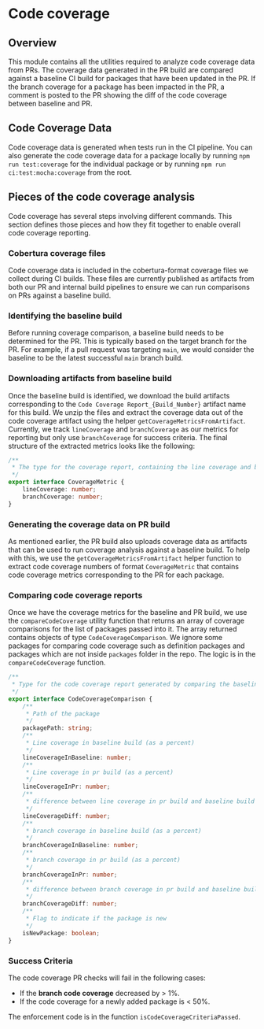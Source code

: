 # Code coverage

## Overview

This module contains all the utilities required to analyze code coverage data from PRs. The coverage data generated in the PR build are compared against a baseline CI build for packages that have been updated in the PR. If the branch coverage for a package has been impacted in the PR, a comment is posted to the PR showing the diff of the code coverage between baseline and PR.

## Code Coverage Data

Code coverage data is generated when tests run in the CI pipeline. You can also generate the code coverage data for a package locally by running `npm run test:coverage` for the individual package or by running `npm run ci:test:mocha:coverage` from the root.

## Pieces of the code coverage analysis

Code coverage has several steps involving different commands. This section defines those pieces and how they fit together to enable overall code coverage reporting.

### Cobertura coverage files

Code coverage data is included in the cobertura-format coverage files we collect during CI builds. These files are currently published as artifacts from both our PR and internal build pipelines to ensure we can run comparisons on PRs against a baseline build.

### Identifying the baseline build

Before running coverage comparison, a baseline build needs to be determined for the PR. This is typically based on the target branch for the PR. For example, if a pull request was targeting `main`, we would consider the baseline to be the latest successful `main` branch build.

### Downloading artifacts from baseline build

Once the baseline build is identified, we download the build artifacts corresponding to the `Code Coverage Report_{Build_Number}` artifact name for this build. We unzip the files and extract the coverage data out of the code coverage artifact using the helper `getCoverageMetricsFromArtifact`. Currently, we track `lineCoverage` and `branchCoverage` as our metrics for reporting but only use `branchCoverage` for success criteria. The final structure of the extracted metrics looks like the following:

```typescript
/**
 * The type for the coverage report, containing the line coverage and branch coverage(in percentage) for each package
 */
export interface CoverageMetric {
	lineCoverage: number;
	branchCoverage: number;
}
```

### Generating the coverage data on PR build

As mentioned earlier, the PR build also uploads coverage data as artifacts that can be used to run coverage analysis against a baseline build. To help with this, we use the `getCoverageMetricsFromArtifact` helper function to extract code coverage numbers of format `CoverageMetric` that contains code coverage metrics corresponding to the PR for each package.

### Comparing code coverage reports

Once we have the coverage metrics for the baseline and PR build, we use the `compareCodeCoverage` utility function that returns an array of coverage comparisons for the list of packages passed into it. The array returned contains objects of type `CodeCoverageComparison`. We ignore some packages for comparing code coverage such as definition packages and packages which are not inside `packages` folder in the repo. The logic is in the `compareCodeCoverage` function.

```typescript
/**
 * Type for the code coverage report generated by comparing the baseline and pr code coverage
 */
export interface CodeCoverageComparison {
	/**
	 * Path of the package
	 */
	packagePath: string;
	/**
	 * Line coverage in baseline build (as a percent)
	 */
	lineCoverageInBaseline: number;
	/**
	 * Line coverage in pr build (as a percent)
	 */
	lineCoverageInPr: number;
	/**
	 * difference between line coverage in pr build and baseline build (percentage points)
	 */
	lineCoverageDiff: number;
	/**
	 * branch coverage in baseline build (as a percent)
	 */
	branchCoverageInBaseline: number;
	/**
	 * branch coverage in pr build (as a percent)
	 */
	branchCoverageInPr: number;
	/**
	 * difference between branch coverage in pr build and baseline build (percentage points)
	 */
	branchCoverageDiff: number;
	/**
	 * Flag to indicate if the package is new
	 */
	isNewPackage: boolean;
}
```

### Success Criteria

The code coverage PR checks will fail in the following cases:

- If the **branch code coverage** decreased by > 1%.
- If the code coverage for a newly added package is < 50%.

The enforcement code is in the function `isCodeCoverageCriteriaPassed`.
